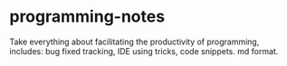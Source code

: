 # programming-notes
Take everything about facilitating the productivity of programming, includes: bug fixed tracking, IDE using tricks, code snippets. md format.
